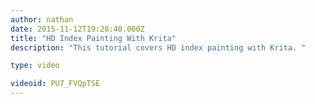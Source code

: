 ```yaml
---
author: nathan
date: 2015-11-12T19:28:40.000Z
title: "HD Index Painting With Krita"
description: "This tutorial covers HD index painting with Krita. "

type: video

videoid: PU7_FVQpTSE
---
```


